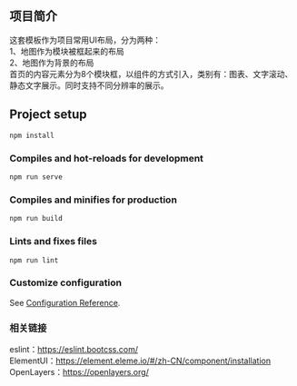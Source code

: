 ## 项目简介
这套模板作为项目常用UI布局，分为两种：   
1、地图作为模块被框起来的布局  
2、地图作为背景的布局   
首页的内容元素分为8个模块框，以组件的方式引入，类别有：图表、文字滚动、静态文字展示。同时支持不同分辨率的展示。


## Project setup
```
npm install
```

### Compiles and hot-reloads for development
```
npm run serve
```

### Compiles and minifies for production
```
npm run build
```

### Lints and fixes files
```
npm run lint
```

### Customize configuration
See [Configuration Reference](https://cli.vuejs.org/config/).

### 相关链接
eslint：https://eslint.bootcss.com/  
ElementUI：https://element.eleme.io/#/zh-CN/component/installation  
OpenLayers：https://openlayers.org/  
